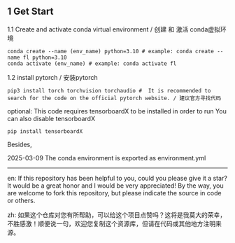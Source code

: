 
## 1 Get Start

1.1 Create and activate conda virtual environment / 创建 和 激活 conda虚拟环境
```
conda create --name (env_name) python=3.10 # example: conda create --name fl python=3.10
conda activate (env_name) # example: conda activate fl 
```

1.2 install pytorch / 安装pytorch
```
pip3 install torch torchvision torchaudio #  It is recommended to search for the code on the official pytorch website. / 建议官方寻找代码
```
optional:
This code requires tensorboardX to be installed in order to run
You can also disable tensorboardX
```
pip install tensorboardX
```
Besides,

2025-03-09 The conda environment is exported as environment.yml

---
en: If this repository has been helpful to you, could you please give it a star? It would be a great honor and I would be very appreciated! By the way, you are welcome to fork this repository, but please indicate the source in code or others.

zh: 如果这个仓库对您有所帮助，可以给这个项目点赞吗？这将是我莫大的荣幸，不胜感激！顺便说一句，欢迎您复制这个资源库，但请在代码或其他地方注明来源。

